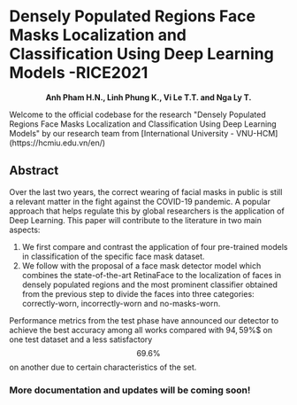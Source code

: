 # Densely Populated Regions Face Masks Localization and Classification Using Deep Learning Models -RICE2021
<p align="center">
  <b>Anh Pham H.N., Linh Phung K., Vi Le T.T. and Nga Ly T.</b></span>
</p>
Welcome to the official codebase for the research "Densely Populated Regions Face Masks Localization and Classification Using Deep Learning Models" by our research team from [International University - VNU-HCM](https://hcmiu.edu.vn/en/)


## Abstract
Over the last two years, the correct wearing of facial masks in public is still a relevant matter in the fight against the COVID-19 pandemic.
A popular approach that helps regulate this by global researchers is the application of Deep Learning.
This paper will contribute to the literature in two main aspects:
1. We first compare and contrast the application of four pre-trained models in classification of the specific face mask dataset.
2. We follow with the proposal of a face mask detector model which combines the state-of-the-art RetinaFace to the localization of faces in densely populated regions and the most prominent classifier obtained from the previous step to divide the faces into three categories: correctly-worn, incorrectly-worn and no-masks-worn.

Performance metrics from the test phase have announced our detector to achieve the best accuracy among all works compared with $94,59\%$$ on one test dataset and a less satisfactory $$69.6\%$$ on another due to certain characteristics of the set.

### More documentation and updates will be coming soon!
